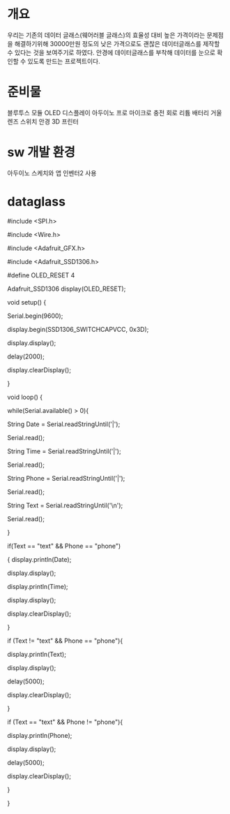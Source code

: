 # 개요
우리는 기존의 데이터 글래스(웨어러블 글래스)의 효율성 대비 높은 가격이라는 문제점을 해결하기위해 30000만원 정도의 낮은 가격으로도 괜찮은 데이터글래스를 제작할 수 있다는 것을 보여주기로 하였다. 안경에 데이터글래스를 부착해 데이터를 눈으로 확인할 수 있도록 만드는 프로젝트이다.

# 준비물
블루투스 모듈
OLED 디스플레이
아두이노 프로 마이크로
충전 회로
리튬  배터리
거울
렌즈
스위치
안경
3D 프린터

# sw 개발 환경
아두이노 스케치와 앱 인벤터2 사용
# dataglass 
#include <SPI.h>

#include <Wire.h>

#include <Adafruit_GFX.h>

#include <Adafruit_SSD1306.h>

#define OLED_RESET 4

Adafruit_SSD1306 display(OLED_RESET);

void setup() { 

Serial.begin(9600); 

display.begin(SSD1306_SWITCHCAPVCC, 0x3D);

display.display();

delay(2000);

display.clearDisplay(); 

}

void loop() {

while(Serial.available() > 0){

String Date = Serial.readStringUntil('|');

Serial.read();

String Time = Serial.readStringUntil('|');

Serial.read();

String Phone = Serial.readStringUntil('|');

Serial.read();

String Text = Serial.readStringUntil('\n');

Serial.read();

}

if(Text == "text" && Phone == "phone")

{ display.println(Date);

display.display();

display.println(Time);

display.display();

display.clearDisplay(); 

}

if (Text != "text" && Phone == "phone"){

display.println(Text);

display.display();

delay(5000);

display.clearDisplay();

}

if (Text == "text" && Phone != "phone"){

display.println(Phone);

display.display();

delay(5000);

display.clearDisplay();

}

}
